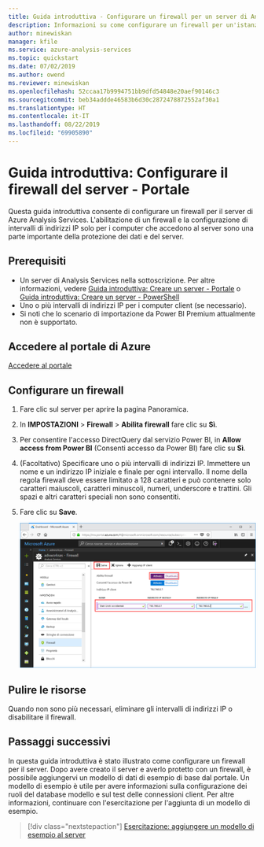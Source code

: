 ```yaml
---
title: Guida introduttiva - Configurare un firewall per un server di Analysis Services in Azure | Microsoft Docs
description: Informazioni su come configurare un firewall per un'istanza del server di Analysis Services in Azure.
author: minewiskan
manager: kfile
ms.service: azure-analysis-services
ms.topic: quickstart
ms.date: 07/02/2019
ms.author: owend
ms.reviewer: minewiskan
ms.openlocfilehash: 52ccaa17b9994751bb9dfd54848e20aef90146c3
ms.sourcegitcommit: beb34addde46583b6d30c2872478872552af30a1
ms.translationtype: HT
ms.contentlocale: it-IT
ms.lasthandoff: 08/22/2019
ms.locfileid: "69905890"
---
```

# <a name="quickstart-configure-server-firewall---portal"></a>Guida introduttiva: Configurare il firewall del server - Portale

Questa guida introduttiva consente di configurare un firewall per il server di Azure Analysis Services. L'abilitazione di un firewall e la configurazione di intervalli di indirizzi IP solo per i computer che accedono al server sono una parte importante della protezione dei dati e del server.

## <a name="prerequisites"></a>Prerequisiti

- Un server di Analysis Services nella sottoscrizione. Per altre informazioni, vedere [Guida introduttiva: Creare un server - Portale](analysis-services-create-server.md) o [Guida introduttiva: Creare un server - PowerShell](analysis-services-create-powershell.md)
- Uno o più intervalli di indirizzi IP per i computer client (se necessario).
- Si noti che lo scenario di importazione da Power BI Premium attualmente non è supportato.

## <a name="sign-in-to-the-azure-portal"></a>Accedere al portale di Azure 

[Accedere al portale](https://portal.azure.com)

## <a name="configure-a-firewall"></a>Configurare un firewall

1. Fare clic sul server per aprire la pagina Panoramica. 
2. In **IMPOSTAZIONI** > **Firewall** > **Abilita firewall** fare clic su **Sì**.
3. Per consentire l'accesso DirectQuery dal servizio Power BI, in **Allow access from Power BI** (Consenti accesso da Power BI) fare clic su **Sì**.  
4. (Facoltativo) Specificare uno o più intervalli di indirizzi IP. Immettere un nome e un indirizzo IP iniziale e finale per ogni intervallo. Il nome della regola firewall deve essere limitato a 128 caratteri e può contenere solo caratteri maiuscoli, caratteri minuscoli, numeri, underscore e trattini. Gli spazi e altri caratteri speciali non sono consentiti.
5. Fare clic su **Save**.

     ![Impostazioni del firewall](./media/analysis-services-qs-firewall/aas-qs-firewall.png)

## <a name="clean-up-resources"></a>Pulire le risorse

Quando non sono più necessari, eliminare gli intervalli di indirizzi IP o disabilitare il firewall.

## <a name="next-steps"></a>Passaggi successivi
In questa guida introduttiva è stato illustrato come configurare un firewall per il server. Dopo avere creato il server e averlo protetto con un firewall, è possibile aggiungervi un modello di dati di esempio di base dal portale. Un modello di esempio è utile per avere informazioni sulla configurazione dei ruoli del database modello e sul test delle connessioni client. Per altre informazioni, continuare con l'esercitazione per l'aggiunta di un modello di esempio.

> [!div class="nextstepaction"]
> [Esercitazione: aggiungere un modello di esempio al server](analysis-services-create-sample-model.md)
